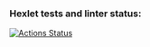 ### Hexlet tests and linter status:
[![Actions Status](https://github.com/aar87/java-project-61/actions/workflows/hexlet-check.yml/badge.svg)](https://github.com/aar87/java-project-61/actions)
